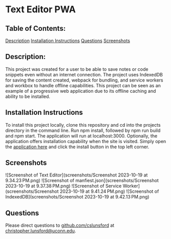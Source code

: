 # Text Editor PWA  
  ## Table of Contents:
  [Description](#description)
  [Installation Instructions](#installation-instructions)
  [Questions](#questions)
  [Screenshots](#screenshots)

  ## Description:
  This project was created for a user to be able to save notes or code snippets even without an internet connection. The project uses IndexedDB for saving the content created, webpack for bundling, and service workers and workbox to handle offline capabilities. This project can be seen as an example of a progressive web application due to its offline caching and ability to be installed.

  ## Installation Instructions
  To install this project locally, clone this repository and cd into the projects directory in the command line. Run npm install, followed by npm run build and npm start. The application will run at localhost:3000. Optionally, the application offers installation capability when the site is visited. Simply open the [application here](https://shielded-chamber-97263-f6081c09b57c.herokuapp.com/) and click the install button in the top left corner.

  ## Screenshots
  ![Screenshot of Text Editor](screenshots/Screenshot 2023-10-19 at 9.34.23 PM.png)
  ![Screenshot of manfiest.json](screenshots/Screenshot 2023-10-19 at 9.37.38 PM.png)
  ![Screenshot of Service Worker](screenshots/Screenshot 2023-10-19 at 9.41.24 PM.png)
  ![Screenshot of IndexedDB](screenshots/Screenshot 2023-10-19 at 9.42.13 PM.png)

  ## Questions
  Please direct questions to [github.com/cslunsford](github.com/cslunsford) at [christopher.lunsford@uconn.edu](christopher.lunsford@uconn.edu).